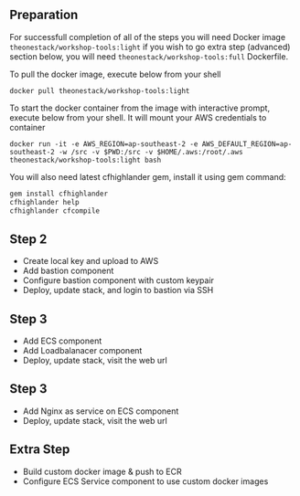 ## Preparation

For successfull completion of all of the steps you will need Docker
image `theonestack/workshop-tools:light` if you wish to go extra
step (advanced) section below, you will need `theonestack/workshop-tools:full`
Dockerfile.

To pull the docker image, execute below from your shell

```shell
docker pull theonestack/workshop-tools:light
```

To start the docker container from the image with interactive prompt,
execute below from your shell. It will mount your AWS credentials to container

```shell
docker run -it -e AWS_REGION=ap-southeast-2 -e AWS_DEFAULT_REGION=ap-southeast-2 -w /src -v $PWD:/src -v $HOME/.aws:/root/.aws theonestack/workshop-tools:light bash
```

You will also need latest cfhighlander gem, install it using gem command:

```bash
gem install cfhighlander
cfhighlander help
cfhighlander cfcompile
```






## Step 2

- Create local key and upload to AWS
- Add bastion component
- Configure bastion component with custom keypair
- Deploy, update stack, and login to bastion via SSH

## Step 3

- Add ECS component
- Add Loadbalanacer component
- Deploy, update stack, visit the web url

## Step 3

- Add Nginx as service on ECS component
- Deploy, update stack, visit the web url

## Extra Step

- Build custom docker image & push to ECR
- Configure ECS Service component to use custom docker images
